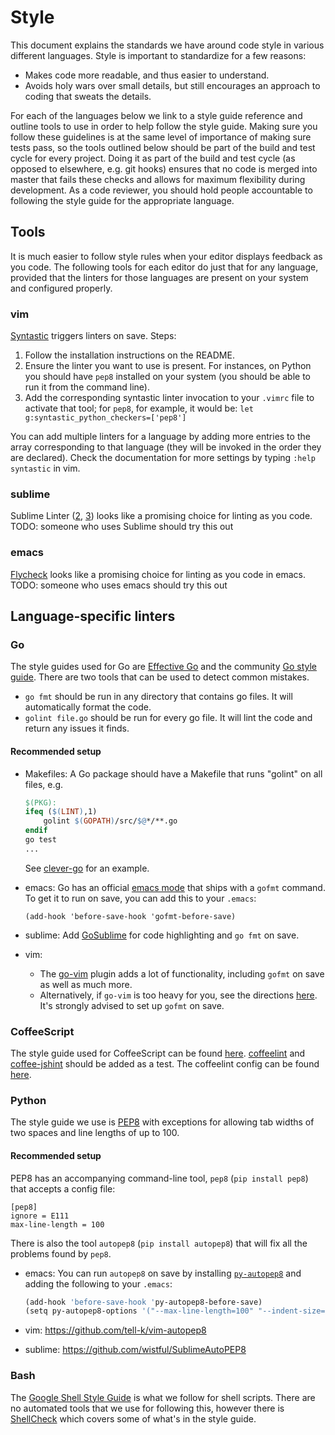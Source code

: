 # Style

This document explains the standards we have around code style in various different languages.
Style is important to standardize for a few reasons:

* Makes code more readable, and thus easier to understand.
* Avoids holy wars over small details, but still encourages an approach to coding that sweats the details.

For each of the languages below we link to a style guide reference and outline tools to use in order to help follow the style guide.
Making sure you follow these guidelines is at the same level of importance of making sure tests pass, so the tools outlined below should be part of the build and test cycle for every project.
Doing it as part of the build and test cycle (as opposed to elsewhere, e.g. git hooks) ensures that no code is merged into master that fails these checks and allows for maximum flexibility during development.
As a code reviewer, you should hold people accountable to following the style guide for the appropriate language.

## Tools

It is much easier to follow style rules when your editor displays feedback as you code. The following tools for each editor do just that for any language, provided that the linters for those languages are present on your system and configured properly.

### vim

[Syntastic](https://github.com/scrooloose/syntastic) triggers linters on save. Steps:

1. Follow the installation instructions on the README.
2. Ensure the linter you want to use is present. For instances, on Python you should have `pep8` installed on your system (you should be able to run it from the command line).
3. Add the corresponding syntastic linter invocation to your `.vimrc` file to activate that tool; for `pep8`, for example, it would be: `let g:syntastic_python_checkers=['pep8']`

You can add multiple linters for a language by adding more entries to the array corresponding to that language (they will be invoked in the order they are declared). Check the documentation for more settings by typing `:help syntastic` in vim.

### sublime

Sublime Linter ([2](https://github.com/SublimeLinter/SublimeLinter-for-ST2), [3](https://github.com/SublimeLinter/SublimeLinter3)) looks like a promising choice for linting as you code. TODO: someone who uses Sublime should try this out

### emacs

[Flycheck](https://github.com/flycheck/flycheck) looks like a promising choice for linting as you code in emacs. TODO: someone who uses emacs should try this out

## Language-specific linters

### Go

The style guides used for Go are [Effective Go](http://golang.org/doc/effective_go.html) and the community [Go style guide](https://code.google.com/p/go-wiki/wiki/CodeReviewComments). There are two tools that can be used to detect common mistakes.

* `go fmt` should be run in any directory that contains go files. It will automatically format the code.
* `golint file.go` should be run for every go file. It will lint the code and return any issues it finds.

#### Recommended setup

* Makefiles: A Go package should have a Makefile that runs "golint" on all files, e.g.

    ```Makefile
    $(PKG):
    ifeq ($(LINT),1)
    	golint $(GOPATH)/src/$@*/**.go
    endif
    go test
    ...
    ```
    See [clever-go](https://github.com/Clever/clever-go/blob/master/Makefile) for an example.
* emacs: Go has an official [emacs mode](http://golang.org/misc/emacs/go-mode.el) that ships with a `gofmt` command. To get it to run on save, you can add this to your `.emacs`:

    ```
    (add-hook 'before-save-hook 'gofmt-before-save)
    ```

* sublime: Add [GoSublime](https://github.com/DisposaBoy/GoSublime) for code highlighting and `go fmt` on save.

* vim:
    * The [go-vim](https://github.com/fatih/vim-go) plugin adds a lot of functionality, including `gofmt` on save as well as much more.
    * Alternatively, if `go-vim` is too heavy for you, see the directions [here](http://tip.golang.org/misc/vim/readme.txt). It's strongly advised to set up `gofmt` on save.

### CoffeeScript

The style guide used for CoffeeScript can be found [here](https://github.com/Clever/coffeescript-style-guide). [coffeelint](https://github.com/clutchski/coffeelint) and [coffee-jshint](https://github.com/Clever/coffee-jshint) should be added as a test. The coffeelint config can be found [here](https://github.com/Clever/coffeescript-style-guide/blob/master/coffeelint-config.json).

### Python

The style guide we use is [PEP8](http://legacy.python.org/dev/peps/pep-0008/) with exceptions for allowing tab widths of two spaces and line lengths of up to 100.

#### Recommended setup

PEP8 has an accompanying command-line tool, `pep8` (`pip install pep8`) that accepts a config file:

```
[pep8]
ignore = E111
max-line-length = 100
```

There is also the tool `autopep8` (`pip install autopep8`) that will fix all the problems found by `pep8`.

* emacs: You can run `autopep8` on save by installing [`py-autopep8`](https://github.com/paetzke/py-autopep8.el) and adding the following to your `.emacs`:

    ```Makefile
    (add-hook 'before-save-hook 'py-autopep8-before-save)
    (setq py-autopep8-options '("--max-line-length=100" "--indent-size=2"))
    ```

* vim: https://github.com/tell-k/vim-autopep8

* sublime: https://github.com/wistful/SublimeAutoPEP8

### Bash

The [Google Shell Style Guide](https://google-styleguide.googlecode.com/svn/trunk/shell.xml) is what we follow for shell scripts.
There are no automated tools that we use for following this, however there is [ShellCheck](http://www.shellcheck.net/about.html) which covers some of what's in the style guide.
